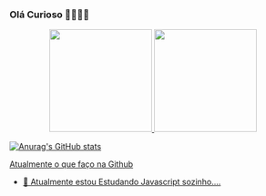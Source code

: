 ### Olá Curioso 👋👀👀👀

<div align="center">
  <a href="https://github.com/jpmgs1">
  <img height="180em" src="https://github-readme-stats.vercel.app/api?username=jpmgs1&show_icons=true&theme=merko&include_all_commits=true&count_private=true"/>
  <img height="180em" src="https://github-readme-stats.vercel.app/api/top-langs/?username=jpmgs1&layout=compact&langs_count=7&theme=merko"/>
</div>


![Anurag's GitHub stats](https://github-readme-stats.vercel.app/api?username=jpmgs1&show_icons=true&theme=merko)

Atualmente o que faço na Github

- 🔭 Atualmente estou Estudando Javascript sozinho....
